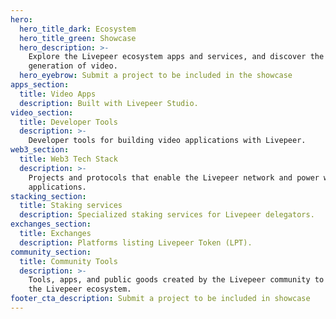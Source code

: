```yaml
---
hero:
  hero_title_dark: Ecosystem
  hero_title_green: Showcase
  hero_description: >-
    Explore the Livepeer ecosystem apps and services, and discover the next
    generation of video.
  hero_eyebrow: Submit a project to be included in the showcase
apps_section:
  title: Video Apps
  description: Built with Livepeer Studio.
video_section:
  title: Developer Tools
  description: >-
    Developer tools for building video applications with Livepeer.
web3_section:
  title: Web3 Tech Stack
  description: >-
    Projects and protocols that enable the Livepeer network and power web3 video
    applications.
stacking_section:
  title: Staking services
  description: Specialized staking services for Livepeer delegators.
exchanges_section:
  title: Exchanges
  description: Platforms listing Livepeer Token (LPT).
community_section:
  title: Community Tools
  description: >-
    Tools, apps, and public goods created by the Livepeer community to support
    the Livepeer ecosystem.
footer_cta_description: Submit a project to be included in showcase
---
```

